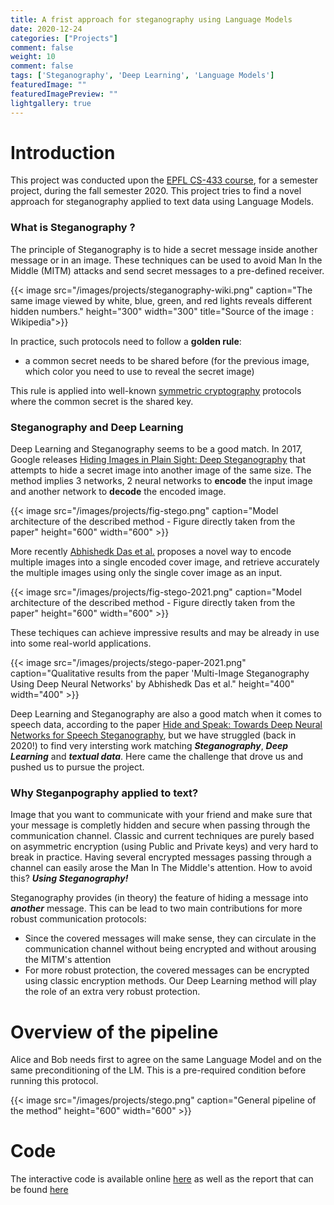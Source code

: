 ```yaml
---
title: A frist approach for steganography using Language Models
date: 2020-12-24
categories: ["Projects"]
comment: false
weight: 10
comment: false
tags: ['Steganography', 'Deep Learning', 'Language Models']
featuredImage: ""
featuredImagePreview: ""
lightgallery: true
---
```


# Introduction

This project was conducted upon the [EPFL CS-433 course](https://www.epfl.ch/labs/mlo/machine-learning-cs-433/), for a semester project, during the fall semester 2020. This project tries to find a novel approach for steganography applied to text data using Language Models.

### What is Steganography ?

The principle of Steganography is to hide a secret message inside another message or in an image. These techniques can be used to avoid Man In the Middle (MITM) attacks and send secret messages to a pre-defined receiver. 

{{< image src="/images/projects/steganography-wiki.png" caption="The same image viewed by white, blue, green, and red lights reveals different hidden numbers." height="300" width="300" title="Source of the image : Wikipedia">}}

In practice, such protocols need to follow a **golden rule**:
* a common secret needs to be shared before (for the previous image, which color you need to use to reveal the secret image)

This rule is applied into well-known [symmetric cryptography](https://en.wikipedia.org/wiki/Symmetric-key_algorithm) protocols where the common secret is the shared key. 

### Steganography and Deep Learning

Deep Learning and Steganography seems to be a good match. In 2017, Google releases [Hiding Images in Plain Sight:
Deep Steganography](https://papers.nips.cc/paper/2017/file/838e8afb1ca34354ac209f53d90c3a43-Paper.pdf) that attempts to hide a secret image into another image of the same size. The method implies 3 networks, 2 neural networks to **encode** the input image and another network to **decode** the encoded image.

{{< image src="/images/projects/fig-stego.png" caption="Model architecture of the described method - Figure directly taken from the paper" height="600" width="600" >}}

More recently [Abhishedk Das et al.](https://arxiv.org/pdf/2101.00350.pdf) proposes a novel way to encode multiple images into a single encoded cover image, and retrieve accurately the multiple images using only the single cover image as an input.

{{< image src="/images/projects/fig-stego-2021.png" caption="Model architecture of the described method - Figure directly taken from the paper" height="600" width="600" >}}

These techiques can achieve impressive results and may be already in use into some real-world applications.


{{< image src="/images/projects/stego-paper-2021.png" caption="Qualitative results from the paper 'Multi-Image Steganography Using Deep Neural Networks' by Abhishedk Das et al." height="400" width="400" >}}

Deep Learning and Steganography are also a good match when it comes to speech data, according to the paper [Hide and Speak: Towards Deep Neural Networks for Speech Steganography](https://arxiv.org/pdf/1902.03083.pdf), but we have struggled (back in 2020!) to find very intersting work matching ***Steganography***, ***Deep Learning*** and ***textual data***. Here came the challenge that drove us and pushed us to pursue the project.

### Why Steganpography applied to text?

Image that you want to communicate with your friend and make sure that your message is completly hidden and secure when passing through the communication channel. Classic and current techniques are purely based on asymmetric encryption (using Public and Private keys) and very hard to break in practice. Having several encrypted messages passing through a channel can easily arose the Man In The Middle's attention. How to avoid this? ***Using Steganography!***

Steganography provides (in theory) the feature of hiding a message into ***another*** message. This can be lead to two main contributions for more robust communication protocols:

* Since the covered messages will make sense, they can circulate in the communication channel without being encrypted and without arousing the MITM's attention
* For more robust protection, the covered messages can be encrypted using classic encryption methods. Our Deep Learning method will play the role of an extra very robust protection.  

# Overview of the pipeline

Alice and Bob needs first to agree on the same Language Model and on the same preconditioning of the LM. This is a pre-required condition before running this protocol. 


{{< image src="/images/projects/stego.png" caption="General pipeline of the method" height="600" width="600" >}}

# Code

The interactive code is available online [here](https://github.com/younesbelkada/stego_ml) as well as the report that can be found [here](https://www.epfl.ch/labs/mlo/wp-content/uploads/2021/05/crpmlcourse-paper822.pdf)